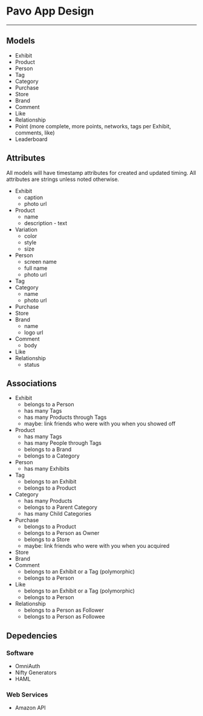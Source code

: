 # Pavo App Design

---

## Models
* Exhibit
* Product
* Person
* Tag
* Category
* Purchase
* Store
* Brand
* Comment
* Like
* Relationship
* Point (more complete, more points, networks, tags per Exhibit, comments, like)
* Leaderboard

## Attributes

All models will have timestamp attributes for created and updated timing. All attributes are strings unless noted otherwise.

* Exhibit
  * caption
  * photo url
* Product
  * name
  * description - text
* Variation
  * color
  * style
  * size
* Person
  * screen name
  * full name
  * photo url
* Tag
* Category
  * name
  * photo url
* Purchase
* Store
* Brand
  * name
  * logo url
* Comment
  * body
* Like
* Relationship
  * status

## Associations
* Exhibit
  * belongs to a Person
  * has many Tags
  * has many Products through Tags
  * maybe: link friends who were with you when you showed off
* Product
  * has many Tags
  * has many People through Tags
  * belongs to a Brand
  * belongs to a Category
* Person
  * has many Exhibits
* Tag
  * belongs to an Exhibit
  * belongs to a Product
* Category
  * has many Products
  * belongs to a Parent Category
  * has many Child Categories
* Purchase
  * belongs to a Product
  * belongs to a Person as Owner
  * belongs to a Store
  * maybe: link friends who were with you when you acquired
* Store
* Brand
* Comment
  * belongs to an Exhibit or a Tag (polymorphic)
  * belongs to a Person
* Like
  * belongs to an Exhibit or a Tag (polymorphic)
  * belongs to a Person
* Relationship
  * belongs to a Person as Follower
  * belongs to a Person as Followee

## Depedencies
### Software
* OmniAuth
* Nifty Generators
* HAML

### Web Services
* Amazon API


